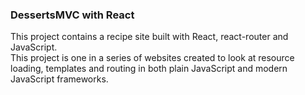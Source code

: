 ### DessertsMVC with React  
  
This project contains a recipe site built with React, react-router and JavaScript.  
This project is one in a series of websites created to look at resource loading, templates and routing in both plain JavaScript and modern JavaScript frameworks.